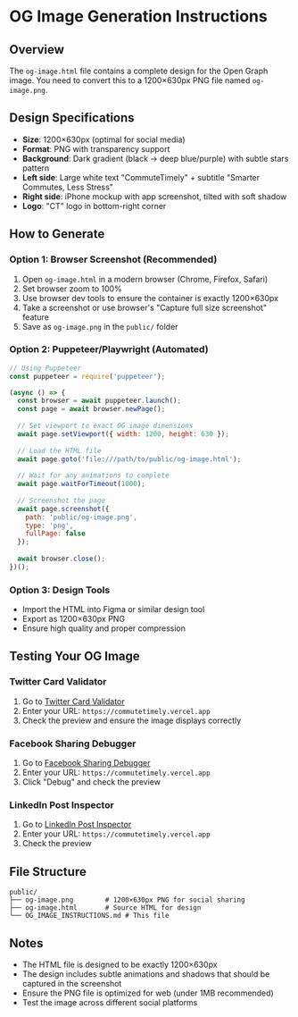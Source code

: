 # OG Image Generation Instructions

## Overview
The `og-image.html` file contains a complete design for the Open Graph image. You need to convert this to a 1200×630px PNG file named `og-image.png`.

## Design Specifications
- **Size**: 1200×630px (optimal for social media)
- **Format**: PNG with transparency support
- **Background**: Dark gradient (black → deep blue/purple) with subtle stars pattern
- **Left side**: Large white text "CommuteTimely" + subtitle "Smarter Commutes, Less Stress"
- **Right side**: iPhone mockup with app screenshot, tilted with soft shadow
- **Logo**: "CT" logo in bottom-right corner

## How to Generate

### Option 1: Browser Screenshot (Recommended)
1. Open `og-image.html` in a modern browser (Chrome, Firefox, Safari)
2. Set browser zoom to 100%
3. Use browser dev tools to ensure the container is exactly 1200×630px
4. Take a screenshot or use browser's "Capture full size screenshot" feature
5. Save as `og-image.png` in the `public/` folder

### Option 2: Puppeteer/Playwright (Automated)
```javascript
// Using Puppeteer
const puppeteer = require('puppeteer');

(async () => {
  const browser = await puppeteer.launch();
  const page = await browser.newPage();
  
  // Set viewport to exact OG image dimensions
  await page.setViewport({ width: 1200, height: 630 });
  
  // Load the HTML file
  await page.goto('file:///path/to/public/og-image.html');
  
  // Wait for any animations to complete
  await page.waitForTimeout(1000);
  
  // Screenshot the page
  await page.screenshot({
    path: 'public/og-image.png',
    type: 'png',
    fullPage: false
  });
  
  await browser.close();
})();
```

### Option 3: Design Tools
- Import the HTML into Figma or similar design tool
- Export as 1200×630px PNG
- Ensure high quality and proper compression

## Testing Your OG Image

### Twitter Card Validator
1. Go to [Twitter Card Validator](https://cards-dev.twitter.com/validator)
2. Enter your URL: `https://commutetimely.vercel.app`
3. Check the preview and ensure the image displays correctly

### Facebook Sharing Debugger
1. Go to [Facebook Sharing Debugger](https://developers.facebook.com/tools/debug/)
2. Enter your URL: `https://commutetimely.vercel.app`
3. Click "Debug" and check the preview

### LinkedIn Post Inspector
1. Go to [LinkedIn Post Inspector](https://www.linkedin.com/post-inspector/)
2. Enter your URL: `https://commutetimely.vercel.app`
3. Check the preview

## File Structure
```
public/
├── og-image.png        # 1200×630px PNG for social sharing
├── og-image.html       # Source HTML for design
└── OG_IMAGE_INSTRUCTIONS.md # This file
```

## Notes
- The HTML file is designed to be exactly 1200×630px
- The design includes subtle animations and shadows that should be captured in the screenshot
- Ensure the PNG file is optimized for web (under 1MB recommended)
- Test the image across different social platforms
